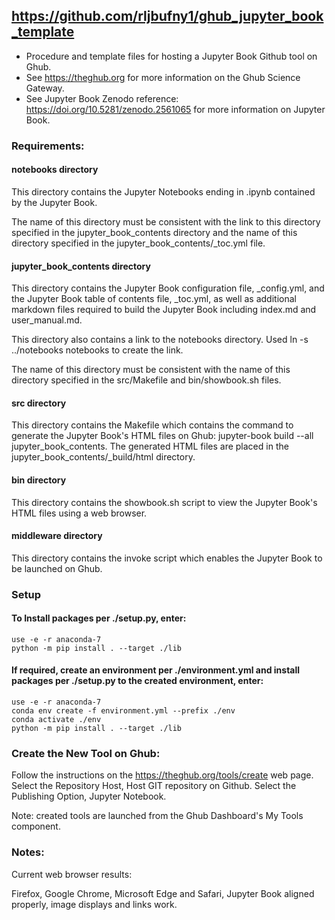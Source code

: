 ## https://github.com/rljbufny1/ghub_jupyter_book_template

- Procedure and template files for hosting a Jupyter Book Github tool on Ghub.<br>
- See https://theghub.org for more information on the Ghub Science Gateway.<br> 
- See Jupyter Book Zenodo reference: https://doi.org/10.5281/zenodo.2561065 for more information on Jupyter Book.

### Requirements:

#### notebooks directory

This directory contains the Jupyter Notebooks ending in .ipynb contained  by the Jupyter Book. 

The name of this directory must be consistent with the link to this directory specified in the jupyter_book_contents directory and the name of this directory specified in the jupyter_book_contents/_toc.yml file.

#### jupyter_book_contents directory

This directory contains the Jupyter Book configuration file, _config.yml, and the Jupyter Book table of contents file, _toc.yml, as well as additional markdown files required to build the Jupyter Book including index.md and user_manual.md.

This directory also contains a link to the notebooks directory. Used ln -s ../notebooks notebooks to create the link.

The name of this directory must be consistent with the name of this directory specified in the src/Makefile and bin/showbook.sh files.

#### src directory

This directory contains the Makefile which contains the command to generate the Jupyter Book's HTML files on Ghub: jupyter-book build --all jupyter_book_contents. The generated HTML files are placed in the jupyter_book_contents/_build/html  directory.

#### bin directory

This directory contains the showbook.sh script to view the Jupyter Book's HTML files using a web browser.

#### middleware directory

This directory contains the invoke script which enables the Jupyter Book to be launched on Ghub.

### Setup

#### To Install packages per ./setup.py, enter:

```
use -e -r anaconda-7
python -m pip install . --target ./lib
```

#### If required, create an environment per ./environment.yml and install packages per ./setup.py to the created environment, enter:

```
use -e -r anaconda-7
conda env create -f environment.yml --prefix ./env
conda activate ./env
python -m pip install . --target ./lib

```

### Create the New Tool on Ghub:

Follow the instructions on the https://theghub.org/tools/create web page. Select the Repository Host, Host GIT repository on Github. Select the Publishing Option, Jupyter Notebook.  

Note: created tools are launched from the Ghub Dashboard's My Tools component.

### Notes:

Current web browser results:

Firefox, Google Chrome, Microsoft Edge and Safari, Jupyter Book aligned properly, image displays and links work.<br>
